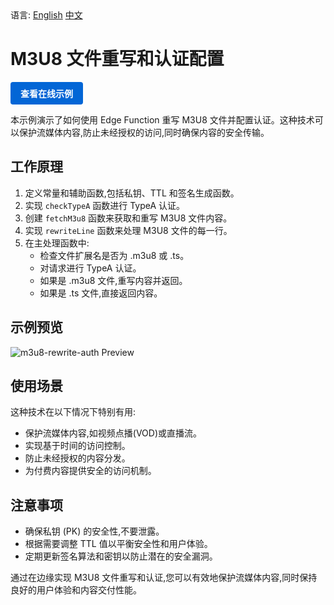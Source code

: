 <div align="left">
  语言:
  <a title="英文" href="README.md">English</a>
  <a title="中文" href="README.zh-CN.md">中文</a>
</div>

# M3U8 文件重写和认证配置

<a href="https://edgeone.ai/developer/examples/hub-rewritingam3u8fileandconfiguringauthentication" style="display: inline-block; background-color: #0366d6; color: white; padding: 8px 16px; text-decoration: none; border-radius: 4px; font-weight: bold;">查看在线示例</a>

本示例演示了如何使用 Edge Function 重写 M3U8 文件并配置认证。这种技术可以保护流媒体内容,防止未经授权的访问,同时确保内容的安全传输。

## 工作原理

1. 定义常量和辅助函数,包括私钥、TTL 和签名生成函数。
2. 实现 `checkTypeA` 函数进行 TypeA 认证。
3. 创建 `fetchM3u8` 函数来获取和重写 M3U8 文件内容。
4. 实现 `rewriteLine` 函数来处理 M3U8 文件的每一行。
5. 在主处理函数中:
   - 检查文件扩展名是否为 .m3u8 或 .ts。
   - 对请求进行 TypeA 认证。
   - 如果是 .m3u8 文件,重写内容并返回。
   - 如果是 .ts 文件,直接返回内容。

## 示例预览

![m3u8-rewrite-auth Preview](../assets/images/m3u8-rewrite-auth.avif)

## 使用场景

这种技术在以下情况下特别有用:

- 保护流媒体内容,如视频点播(VOD)或直播流。
- 实现基于时间的访问控制。
- 防止未经授权的内容分发。
- 为付费内容提供安全的访问机制。

## 注意事项

- 确保私钥 (PK) 的安全性,不要泄露。
- 根据需要调整 TTL 值以平衡安全性和用户体验。
- 定期更新签名算法和密钥以防止潜在的安全漏洞。

通过在边缘实现 M3U8 文件重写和认证,您可以有效地保护流媒体内容,同时保持良好的用户体验和内容交付性能。
